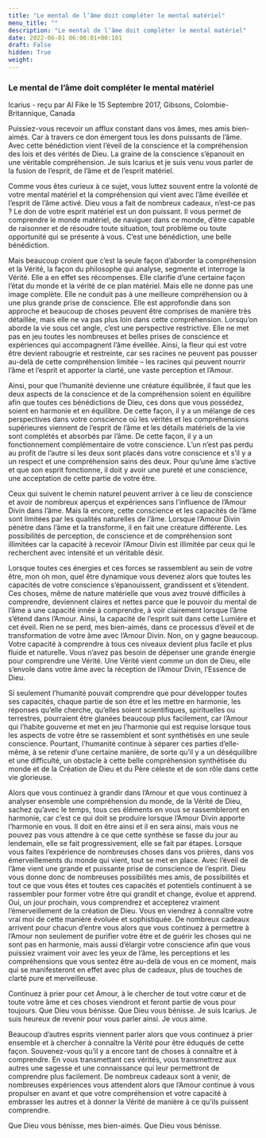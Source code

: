 ```yaml
---
title: "Le mental de l’âme doit compléter le mental matériel"
menu_title: ""
description: "Le mental de l’âme doit compléter le mental matériel"
date: 2022-06-01 06:00:01+00:101
draft: False
hidden: True
weight:
---
```

### Le mental de l’âme doit compléter le mental matériel

Icarius - reçu par Al Fike le 15 Septembre 2017, Gibsons, Colombie-Britannique, Canada

Puissiez-vous recevoir un afflux constant dans vos âmes, mes amis bien-aimés. Car à travers ce don émergent tous les dons puissants de l’âme. Avec cette bénédiction vient l’éveil de la conscience et la compréhension des lois et des vérités de Dieu. La graine de la conscience s’épanouit en une véritable compréhension. Je suis Icarius et je suis venu vous parler de la fusion de l’esprit, de l’âme et de l’esprit matériel.

Comme vous êtes curieux à ce sujet, vous luttez souvent entre la volonté de votre mental matériel et la compréhension qui vient avec l’âme éveillée et l’esprit de l’âme activé. Dieu vous a fait de nombreux cadeaux, n’est-ce pas ? Le don de votre esprit matériel est un don puissant. Il vous permet de comprendre le monde matériel, de naviguer dans ce monde, d’être capable de raisonner et de résoudre toute situation, tout problème ou toute opportunité qui se présente à vous. C’est une bénédiction, une belle bénédiction.

Mais beaucoup croient que c’est la seule façon d’aborder la compréhension et la Vérité, la façon du philosophe qui analyse, segmente et interroge la Vérité. Elle a en effet ses récompenses. Elle clarifie d’une certaine façon l’état du monde et la vérité de ce plan matériel. Mais elle ne donne pas une image complète. Elle ne conduit pas à une meilleure compréhension ou à une plus grande prise de conscience. Elle est approfondie dans son approche et beaucoup de choses peuvent être comprises de manière très détaillée, mais elle ne va pas plus loin dans cette compréhension. Lorsqu’on aborde la vie sous cet angle, c’est une perspective restrictive. Elle ne met pas en jeu toutes les nombreuses et belles prises de conscience et expériences qui accompagnent l’âme éveillée. Ainsi, la fleur qui est votre être devient rabougrie et restreinte, car ses racines ne peuvent pas pousser au-delà de cette compréhension limitée – les racines qui peuvent nourrir l’âme et l’esprit et apporter la clarté, une vaste perception et l’Amour.

Ainsi, pour que l’humanité devienne une créature équilibrée, il faut que les deux aspects de la conscience et de la compréhension soient en équilibre afin que toutes ces bénédictions de Dieu, ces dons que vous possédez, soient en harmonie et en équilibre. De cette façon, il y a un mélange de ces perspectives dans votre conscience où les vérités et les compréhensions supérieures viennent de l’esprit de l’âme et les détails matériels de la vie sont complétés et absorbés par l’âme. De cette façon, il y a un fonctionnement complémentaire de votre conscience. L’un n’est pas perdu au profit de l’autre si les deux sont placés dans votre conscience et s’il y a un respect et une compréhension sains des deux. Pour qu’une âme s’active et que son esprit fonctionne, il doit y avoir une pureté et une conscience, une acceptation de cette partie de votre être.

Ceux qui suivent le chemin naturel peuvent arriver à ce lieu de conscience et avoir de nombreux aperçus et expériences sans l’influence de l’Amour Divin dans l’âme. Mais là encore, cette conscience et les capacités de l’âme sont limitées par les qualités naturelles de l’âme. Lorsque l’Amour Divin pénètre dans l’âme et la transforme, il en fait une créature différente. Les possibilités de perception, de conscience et de compréhension sont illimitées car la capacité à recevoir l’Amour Divin est illimitée par ceux qui le recherchent avec intensité et un véritable désir.

Lorsque toutes ces énergies et ces forces se rassemblent au sein de votre être, mon oh mon, quel être dynamique vous devenez alors que toutes les capacités de votre conscience s’épanouissent, grandissent et s’étendent. Ces choses, même de nature matérielle que vous avez trouvé difficiles à comprendre, deviennent claires et nettes parce que le pouvoir du mental de l’âme a une capacité innée à comprendre, à voir clairement lorsque l’âme s’étend dans l’Amour. Ainsi, la capacité de l’esprit suit dans cette Lumière et cet éveil. Rien ne se perd, mes bien-aimés, dans ce processus d’éveil et de transformation de votre âme avec l’Amour Divin. Non, on y gagne beaucoup. Votre capacité à comprendre à tous ces niveaux devient plus facile et plus fluide et naturelle. Vous n’avez pas besoin de dépenser une grande énergie pour comprendre une Vérité. Une Vérité vient comme un don de Dieu, elle s’envole dans votre âme avec la réception de l’Amour Divin, l’Essence de Dieu.

Si seulement l’humanité pouvait comprendre que pour développer toutes ses capacités, chaque partie de son être et les mettre en harmonie, les réponses qu’elle cherche, qu’elles soient scientifiques, spirituelles ou terrestres, pourraient être glanées beaucoup plus facilement, car l’Amour qui l’habite gouverne et met en jeu l’harmonie qui est requise lorsque tous les aspects de votre être se rassemblent et sont synthétisés en une seule conscience. Pourtant, l’humanité continue à séparer ces parties d’elle-même, à se retenir d’une certaine manière, de sorte qu’il y a un déséquilibre et une difficulté, un obstacle à cette belle compréhension synthétisée du monde et de la Création de Dieu et du Père céleste et de son rôle dans cette vie glorieuse.

Alors que vous continuez à grandir dans l’Amour et que vous continuez à analyser ensemble une compréhension du monde, de la Vérité de Dieu, sachez qu’avec le temps, tous ces éléments en vous se rassembleront en harmonie, car c’est ce qui doit se produire lorsque l’Amour Divin apporte l’harmonie en vous. Il doit en être ainsi et il en sera ainsi, mais vous ne pouvez pas vous attendre à ce que cette synthèse se fasse du jour au lendemain, elle se fait progressivement, elle se fait par étapes. Lorsque vous faites l’expérience de nombreuses choses dans vos prières, dans vos émerveillements du monde qui vient, tout se met en place. Avec l’éveil de l’âme vient une grande et puissante prise de conscience de l’esprit. Dieu vous donne donc de nombreuses possibilités mes amis, de possibilités et tout ce que vous êtes et toutes ces capacités et potentiels continuent à se rassembler pour former votre être qui grandit et change, évolue et apprend. Oui, un jour prochain, vous comprendrez et accepterez vraiment l’émerveillement de la création de Dieu. Vous en viendrez à connaître votre vrai moi de cette manière évoluée et sophistiquée. De nombreux cadeaux arrivent pour chacun d’entre vous alors que vous continuez à permettre à l’Amour non seulement de purifier votre être et de guérir les choses qui ne sont pas en harmonie, mais aussi d’élargir votre conscience afin que vous puissiez vraiment voir avec les yeux de l’âme, les perceptions et les compréhensions que vous sentez être au-delà de vous en ce moment, mais qui se manifesteront en effet avec plus de cadeaux, plus de touches de clarté pure et merveilleuse.

Continuez à prier pour cet Amour, à le chercher de tout votre cœur et de toute votre âme et ces choses viendront et feront partie de vous pour toujours. Que Dieu vous bénisse. Que Dieu vous bénisse. Je suis Icarius. Je suis heureux de revenir pour vous parler ainsi. Je vous aime.

Beaucoup d’autres esprits viennent parler alors que vous continuez à prier ensemble et à chercher à connaître la Vérité pour être éduqués de cette façon. Souvenez-vous qu’il y a encore tant de choses à connaître et à comprendre. En vous transmettant ces vérités, vous transmettrez aux autres une sagesse et une connaissance qui leur permettront de comprendre plus facilement. De nombreux cadeaux sont à venir, de nombreuses expériences vous attendent alors que l’Amour continue à vous propulser en avant et que votre compréhension et votre capacité à embrasser les autres et à donner la Vérité de manière à ce qu’ils puissent comprendre.

Que Dieu vous bénisse, mes bien-aimés. Que Dieu vous bénisse.
